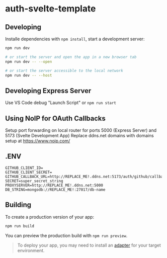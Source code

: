 # auth-svelte-template

## Developing

Installe dependencies with `npm install`, start a development server:

```bash
npm run dev

# or start the server and open the app in a new browser tab
npm run dev -- --open

# or start the server accessible to the local network
npm run dev -- --host
```

## Developing Express Server

Use VS Code debug "Launch Script" or `npm run start`

## Using NoIP for OAuth Callbacks

Setup port forwarding on local router for ports 5000 (Express Server) and 5173 (Svelte Development App)
Replace ddns.net domains with domains setup at https://www.noip.com/

## .ENV
```
GITHUB_CLIENT_ID=
GITHUB_CLIENT_SECRET=
GITHUB_CALLBACK_URL=http://REPLACE_ME!.ddns.net:5173/auth/github/callback
SECRET=super_secret_string
PROXYSERVER=http://REPLACE_ME!.ddns.net:5000
DB_STRING=mongodb://REPLACE_ME!:27017/db-name
```

## Building

To create a production version of your app:

```bash
npm run build
```

You can preview the production build with `npm run preview`.

> To deploy your app, you may need to install an [adapter](https://kit.svelte.dev/docs/adapters) for your target environment.
